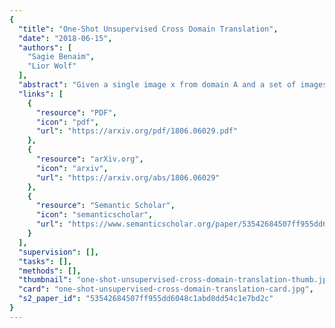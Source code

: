 ```yaml
---
{
  "title": "One-Shot Unsupervised Cross Domain Translation",
  "date": "2018-06-15",
  "authors": [
    "Sagie Benaim",
    "Lior Wolf"
  ],
  "abstract": "Given a single image x from domain A and a set of images from domain B, our task is to generate the analogous of x in B. We argue that this task could be a key AI capability that underlines the ability of cognitive agents to act in the world and present empirical evidence that the existing unsupervised domain translation methods fail on this task. Our method follows a two step process. First, a variational autoencoder for domain B is trained. Then, given the new sample x, we create a variational autoencoder for domain A by adapting the layers that are close to the image in order to directly fit x, and only indirectly adapt the other layers. Our experiments indicate that the new method does as well, when trained on one sample x, as the existing domain transfer methods, when these enjoy a multitude of training samples from domain A. Our code is made publicly available at this https URL",
  "links": [
    {
      "resource": "PDF",
      "icon": "pdf",
      "url": "https://arxiv.org/pdf/1806.06029.pdf"
    },
    {
      "resource": "arXiv.org",
      "icon": "arxiv",
      "url": "https://arxiv.org/abs/1806.06029"
    },
    {
      "resource": "Semantic Scholar",
      "icon": "semanticscholar",
      "url": "https://www.semanticscholar.org/paper/53542684507ff955dd6048c1abd8dd54c1e7bd2c"
    }
  ],
  "supervision": [],
  "tasks": [],
  "methods": [],
  "thumbnail": "one-shot-unsupervised-cross-domain-translation-thumb.jpg",
  "card": "one-shot-unsupervised-cross-domain-translation-card.jpg",
  "s2_paper_id": "53542684507ff955dd6048c1abd8dd54c1e7bd2c"
}
---
```


